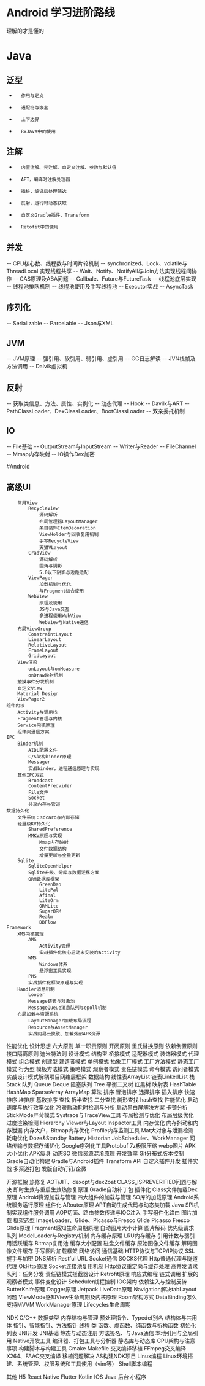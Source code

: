 # Android 学习进阶路线
理解的才是懂的


# Java
##	泛型
-		作用与定义
-		通配符与嵌套
-		上下边界
-		RxJava中的使用
##	注解
-		内置注解、元注解、自定义注解、参数与默认值
-		APT，编译时注解处理器
-		插桩，编译后处理筛选
-		反射，运行时动态获取
-		自定义Gradle插件，Transform
-		Retofit中的使用
##	并发
--		CPU核心数、线程数与时间片轮机制
--		synchronized、Lock、volatile与ThreadLocal 实现线程共享
--		Wait、Notify、NotifyAll与Join方法实现线程间协作
--		CAS原理及ABA问题
--		Callbale、Future与FutureTask
--		线程池底层实现
--		线程池排队机制
--		线程池使用及手写线程池
--		Executor实战
--		AsyncTask
##	序列化
--		Serializable
--		Parcelable
--		Json与XML
##	JVM
--		JVM原理
--		强引用、软引用、弱引用、虚引用
--		GC日志解读
--		JVN栈帧及方法调用
--		Dalvik虚拟机
##	反射
--		获取类信息、方法、属性、实例化
--		动态代理
--		Hook
--		Davilk与ART
--		PathClassLoader、DexClassLoader、BootClassLoader
--		双亲委托机制
##	IO
--		File基础
--		OutputStream与InputStream
--		Writer与Reader
--		FileChannel
--		Mmap内存映射
--		IO操作Dex加密

#Android
##	高级UI
		常用View
			RecycleView
				源码解析
				布局管理器LayoutManager
				条目装饰ItemDecoration
				ViewHolder与回收复用机制
				手写RecycleView
				天猫VLayout
			CradView
				源码解析
				圆角与阴影
				5.0以下阴影与边距适配
			ViewPager
				加载机制与优化
				与Fragment结合使用
			WebView
				原理及使用
				JS与Java交互
				多进程使用WebView
				WebView与Native通信
		布局ViewGroup
			ConstraintLayout
			LinearLayout
			RelativeLayout
			FrameLayout
			GridLayout
		View渲染
			onLayout与onMeasure
			onDraw映射机制
		触摸事件分发机制
		自定义View
		Material Design
		ViewPager2
	组件内核
		Activity与调用栈
		Fragment管理与内核
		Service内核原理
		组件间通信方案
	IPC
		Binder机制
			AIDL配置文件
			C/S架构binder原理
			Messager
			实战binder，进程通信原理与实现
		其他IPC方式
			Broadcast
			ContentPreovider
			File文件
			Socket
			共享内存与管道
	数据持久化
		文件系统：sdcard与内部存储
		轻量级KV持久化
			SharedPreference
			MMKV原理与实现
				Mmap内存映射
				文件数据结构
				增量更新与全量更新
		Sqlite
			SqliteOpenHelper
			Sqlite升级、分库与数据迁移方案
			ORM数据库框架
				GreenDao
				LitePal
				Afinal
				LiteOrm
				ORMLite
				SugarORM
				Realm
				DBFlow
	Framework
		XMS内核管理
			AMS
				Activity管理
				实战插件化核心启动未安装的Activity
			WMS
				Windows体系
				悬浮窗工具实现
			PMS
			实战插件化框架原理与实现
		Handler消息机制
			Looper
			Message链表与对象池
			MessageQueue消息队列与epoll机制
		布局加载与资源系统
			LayoutManager加载布局流程
			Resource与AssetManager
			实战网易云换肤、加载外部APK资源

性能优化
	设计思想
		六大原则
			单一职责原则
			开闭原则
			里氏替换原则
			依赖倒置原则
			接口隔离原则
			迪米特法则
		设计模式
			结构型
				桥接模式
				适配器模式
				装饰器模式
				代理模式
				组合模式
			创建型
				建造者模式
				单例模式
				抽象工厂模式
				工厂方法模式
				静态工厂模式
			行为型
				模板方法模式
				策略模式
				观察者模式
				责任链模式
				命令模式
				访问者模式
			实战设计模式解耦项目网络层框架
		数据结构
			线性表ArrayList
			链表LinkedList
			栈Stack
			队列
				Queue
				Deque
				阻塞队列
			Tree
				平衡二叉树
				红黑树
			映射表
				HashTable
				HashMap
				SparseArray
				ArrayMap
		算法
			排序
				冒泡排序
				选择排序
				插入排序
				快速排序
				堆排序
				基数排序
			查找
				折半查找
				二分查找
				树形查找
				hash查找
	性能优化
		启动速度与执行效率优化
			冷暖启动耗时检测与分析
			启动黑白屏解决方案
			卡顿分析
			StickMode严苛模式
			Systrace与TraceView工具
		布局检测与优化
			布局层级优化
			过度渲染检测
			Hierarchy Viewer与Layout Inspactor工具
		内存优化
			内存抖动和内存泄漏
			内存大户，Bitmap内存优化
			Profile内存监测工具
			Mat大对象与泄漏检测
		耗电优化
			Doze&Standby
			Battery Historian
			JobScheduler、WorkManager
		网络传输与数据存储优化
			Google序列化工具Protobuf
			7z极限压缩
			webp图片
		APK大小优化
			APK瘦身
			动态SO
			微信资源混淆原理
	开发效率
		Git分布式版本控制
		Gradle自动化构建
			Gradle与Android插件
			Transform API
			自定义插件开发
			插件实战
				多渠道打包
				发版自动钉钉/企微

开源框架
	热修复
		AOT/JIT、dexopt与dex2oat
		CLASS_ISPREVERIFIED问题与解决
		即时生效与重启生效热修复原理
		Gradle自动补丁包
	插件化
		Class文件加载Dex原理
		Android资源加载与管理
		四大组件的加载与管理
		SO库的加载原理
		Android系统服务运行原理
	组件化
		ARouter原理
		APT自动生成代码与动态类加载
		Java SPI机制实现组件服务调用
		AOP切面、路由参数传递与IOC注入
		手写组件化路由
	图片加载
		框架选型
			ImageLoader、Glide、Picasso与Fresco
			Glide
			Picasso
			Fresco
		Glide原理
			Fragment感知生命周期原理
			自动图片大小计算
			图片解码
			优先级请求队列
			ModelLoader与Registry机制
			内存缓存原理
				LRU内存缓存
				引用计数与弱引用活跃缓存
				Bitmap复用池
				缓存大小配置
			磁盘文件缓存
				原始图像文件缓存
				解码图像文件缓存
		手写图片加载框架
	网络访问
		通信基础
			HTTP协议与TCP/IP协议
			SSL握手与加密
			DNS解析
			Restful URL
			Socket通信
				SOCKS代理
				Http普通代理与隧道代理
		OkHttp原理
			Socket连接池复用机制
			Http协议重定向与缓存处理
			高并发请求队列：任务分发
			责任链模式拦截器设计
		Retrofit原理
	响应式编程
		链式调用
		扩展的观察者模式
		事件变化设计
		Scheduler线程控制
	IOC架构
		依赖注入与控制反转
		ButterKnife原理
		Dagger原理
	Jetpack
		LiveData原理
		Navigation解决tabLayout问题
		ViewMode感知View生命周期及内核原理
		Room架构方式
		DataBinding怎么支持MVVM
		WorkManager原理
		Lifecycles生命周期

NDK
	C/C++
		数据类型
		内存结构与管理
		预处理指令、Typedef别名
		结构体与共用体
		指针、智能指针、方法指针
		线程
		类
			函数、虚函数、纯函数与析构函数
			初始化列表
	JNI开发
		JNI基础
		静态与动态注册
		方法签名、与Java通信
		本地引用与全局引用
	Native开发工具
		编译器、打包工具与分析器
		静态库与动态库
		CPU架构与注意事项
		构建脚本与构建工具
			Cmake
			Makefile
		交叉编译移植
			FFmpeg交叉编译
			X264、FAAC交叉编译
			移植问题解决
		AS构建NDK项目
	Linux编程
		Linux环境搭建、系统管理、权限系统和工具使用（vim等）
		Shell脚本编程

其他
	H5
	React Native
	Flutter
	Kotlin
	IOS
	Java 后台
	小程序

